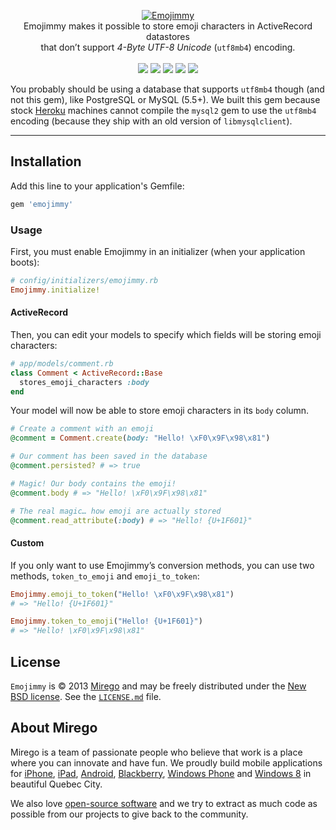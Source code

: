 <p align="center">
  <a href="https://github.com/mirego/emojimmy">
    <img src="http://i.imgur.com/n4Dh6tB.png" alt="Emojimmy" />
  </a>
  <br />
  Emojimmy makes it possible to store emoji characters in ActiveRecord datastores<br/> that don’t support <em>4-Byte UTF-8 Unicode</em> (<code>utf8mb4</code>) encoding.
  <br /><br />
  <a href="https://rubygems.org/gems/emojimmy"><img src="https://badge.fury.io/rb/emojimmy.png" /></a>
  <a href="https://codeclimate.com/github/mirego/emojimmy"><img src="https://codeclimate.com/github/mirego/emojimmy.png" /></a>
  <a href='https://coveralls.io/r/mirego/emojimmy?branch=master'><img src='https://coveralls.io/repos/mirego/emojimmy/badge.png?branch=master' /></a>
  <a href='https://gemnasium.com/mirego/emojimmy'><img src="https://gemnasium.com/mirego/emojimmy.png" /></a>
  <a href="https://travis-ci.org/mirego/emojimmy"><img src="https://travis-ci.org/mirego/emojimmy.png?branch=master" /></a>
</p>

You probably should be using a database that supports `utf8mb4` though (and not this gem), like PostgreSQL or MySQL (5.5+). We built this gem because stock [Heroku](http://heroku.com) machines cannot compile the `mysql2` gem to use the `utf8mb4` encoding (because they ship with an old version of `libmysqlclient`).

---

## Installation

Add this line to your application's Gemfile:

```ruby
gem 'emojimmy'
```

### Usage

First, you must enable Emojimmy in an initializer (when your application boots):

```ruby
# config/initializers/emojimmy.rb
Emojimmy.initialize!
```

#### ActiveRecord

Then, you can edit your models to specify which fields will be storing emoji characters:

```ruby
# app/models/comment.rb
class Comment < ActiveRecord::Base
  stores_emoji_characters :body
end
```

Your model will now be able to store emoji characters in its `body` column.

```ruby
# Create a comment with an emoji
@comment = Comment.create(body: "Hello! \xF0\x9F\x98\x81")

# Our comment has been saved in the database
@comment.persisted? # => true

# Magic! Our body contains the emoji!
@comment.body # => "Hello! \xF0\x9F\x98\x81"

# The real magic… how emoji are actually stored
@comment.read_attribute(:body) # => "Hello! {U+1F601}"
```

#### Custom

If you only want to use Emojimmy’s conversion methods, you can use two methods, `token_to_emoji` and `emoji_to_token`:

```ruby
Emojimmy.emoji_to_token("Hello! \xF0\x9F\x98\x81")
# => "Hello! {U+1F601}"

Emojimmy.token_to_emoji("Hello! {U+1F601}")
# => "Hello! \xF0\x9F\x98\x81"
```

## License

`Emojimmy` is © 2013 [Mirego](http://www.mirego.com) and may be freely distributed under the [New BSD license](http://opensource.org/licenses/BSD-3-Clause).  See the [`LICENSE.md`](https://github.com/mirego/emojimmy/blob/master/LICENSE.md) file.

## About Mirego

Mirego is a team of passionate people who believe that work is a place where you can innovate and have fun. We proudly build mobile applications for [iPhone](http://mirego.com/en/iphone-app-development/ "iPhone application development"), [iPad](http://mirego.com/en/ipad-app-development/ "iPad application development"), [Android](http://mirego.com/en/android-app-development/ "Android application development"), [Blackberry](http://mirego.com/en/blackberry-app-development/ "Blackberry application development"), [Windows Phone](http://mirego.com/en/windows-phone-app-development/ "Windows Phone application development") and [Windows 8](http://mirego.com/en/windows-8-app-development/ "Windows 8 application development") in beautiful Quebec City.

We also love [open-source software](http://open.mirego.com/) and we try to extract as much code as possible from our projects to give back to the community.
